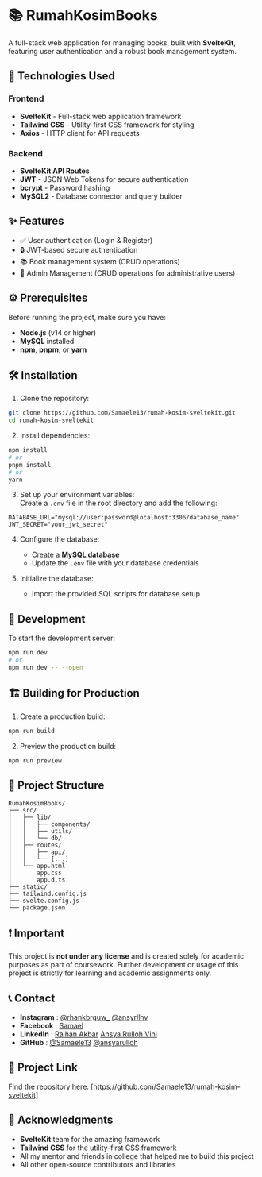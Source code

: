 # 📚 RumahKosimBooks

A full-stack web application for managing books, built with **SvelteKit**, featuring user authentication and a robust book management system.

## 🚀 Technologies Used

### **Frontend**

- **SvelteKit** - Full-stack web application framework
- **Tailwind CSS** - Utility-first CSS framework for styling
- **Axios** - HTTP client for API requests

### **Backend**

- **SvelteKit API Routes**
- **JWT** - JSON Web Tokens for secure authentication
- **bcrypt** - Password hashing
- **MySQL2** - Database connector and query builder

## ✨ Features

- ✅ User authentication (Login & Register)
- 🔒 JWT-based secure authentication
- 📚 Book management system (CRUD operations)
- 🔧 Admin Management (CRUD operations for administrative users)

## ⚙️ Prerequisites

Before running the project, make sure you have:

- **Node.js** (v14 or higher)
- **MySQL** installed
- **npm**, **pnpm**, or **yarn**

## 🛠️ Installation

1. Clone the repository:

```bash
git clone https://github.com/Samaele13/rumah-kosim-sveltekit.git
cd rumah-kosim-sveltekit
```

2. Install dependencies:

```bash
npm install
# or
pnpm install
# or
yarn
```

3. Set up your environment variables:  
   Create a `.env` file in the root directory and add the following:

```env
DATABASE_URL="mysql://user:password@localhost:3306/database_name"
JWT_SECRET="your_jwt_secret"
```

4. Configure the database:

   - Create a **MySQL database**
   - Update the `.env` file with your database credentials

5. Initialize the database:
   - Import the provided SQL scripts for database setup

## 🚧 Development

To start the development server:

```bash
npm run dev
# or
npm run dev -- --open
```

## 🏗️ Building for Production

1. Create a production build:

```bash
npm run build
```

2. Preview the production build:

```bash
npm run preview
```

## 📂 Project Structure

```plaintext
RumahKosimBooks/
├── src/
│   ├── lib/
│   │   ├── components/
│   │   ├── utils/
│   │   └── db/
│   ├── routes/
│   │   ├── api/
│   │   └── [...]
│   └── app.html
│       app.css
│       app.d.ts
├── static/
├── tailwind.config.js
├── svelte.config.js
└── package.json
```

## ❗ Important

This project is **not under any license** and is created solely for academic purposes as part of coursework. Further development or usage of this project is strictly for learning and academic assignments only.

## 📞 Contact

- **Instagram** : [@rhankbrguw\_](https://www.instagram.com/rhankbrguw_)
                  [@ansyrllhv](https://www.instagram.com/ansyrllhv/)
- **Facebook**  : [Samael](https://www.facebook.com/Rhakbr/)
- **LinkedIn**  : [Raihan Akbar](https://www.linkedin.com/in/raihan-akbar-2b5820334/)
                  [Ansya Rulloh Vini](https://www.linkedin.com/in/ansya-rulloh-vini-2414302a1/)
- **GitHub**    : [@Samaele13](https://github.com/Samaele13)
                  [@ansyarulloh](https://github.com/ansyarulloh)

## 🌟 Project Link

Find the repository here: [https://github.com/Samaele13/rumah-kosim-sveltekit]

## 🙏 Acknowledgments

- **SvelteKit** team for the amazing framework
- **Tailwind CSS** for the utility-first CSS framework
- All my mentor and friends in college that helped me to build this project
- All other open-source contributors and libraries
